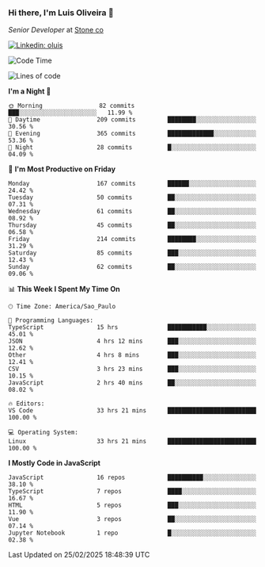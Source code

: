 ### Hi there, I'm Luis Oliveira 👋
*Senior Developer* at [Stone co](https://www.stone.com.br)  

[![Linkedin: oluis](https://img.shields.io/badge/-ooluis-blue?style=flat-square&logo=Linkedin&logoColor=white&link=https://www.linkedin.com/in/ooluis)](https://www.linkedin.com/in/ooluis/)

<!--START_SECTION:waka-->
![Code Time](http://img.shields.io/badge/Code%20Time-4%2C597%20hrs%2015%20mins-blue)

![Lines of code](https://img.shields.io/badge/From%20Hello%20World%20I%27ve%20Written-360.7%20thousand%20lines%20of%20code-blue)

**I'm a Night 🦉** 

```text
🌞 Morning                82 commits          ███░░░░░░░░░░░░░░░░░░░░░░   11.99 % 
🌆 Daytime                209 commits         ████████░░░░░░░░░░░░░░░░░   30.56 % 
🌃 Evening                365 commits         █████████████░░░░░░░░░░░░   53.36 % 
🌙 Night                  28 commits          █░░░░░░░░░░░░░░░░░░░░░░░░   04.09 % 
```
📅 **I'm Most Productive on Friday** 

```text
Monday                   167 commits         ██████░░░░░░░░░░░░░░░░░░░   24.42 % 
Tuesday                  50 commits          ██░░░░░░░░░░░░░░░░░░░░░░░   07.31 % 
Wednesday                61 commits          ██░░░░░░░░░░░░░░░░░░░░░░░   08.92 % 
Thursday                 45 commits          ██░░░░░░░░░░░░░░░░░░░░░░░   06.58 % 
Friday                   214 commits         ████████░░░░░░░░░░░░░░░░░   31.29 % 
Saturday                 85 commits          ███░░░░░░░░░░░░░░░░░░░░░░   12.43 % 
Sunday                   62 commits          ██░░░░░░░░░░░░░░░░░░░░░░░   09.06 % 
```


📊 **This Week I Spent My Time On** 

```text
🕑︎ Time Zone: America/Sao_Paulo

💬 Programming Languages: 
TypeScript               15 hrs              ███████████░░░░░░░░░░░░░░   45.01 % 
JSON                     4 hrs 12 mins       ███░░░░░░░░░░░░░░░░░░░░░░   12.62 % 
Other                    4 hrs 8 mins        ███░░░░░░░░░░░░░░░░░░░░░░   12.41 % 
CSV                      3 hrs 23 mins       ███░░░░░░░░░░░░░░░░░░░░░░   10.15 % 
JavaScript               2 hrs 40 mins       ██░░░░░░░░░░░░░░░░░░░░░░░   08.02 % 

🔥 Editors: 
VS Code                  33 hrs 21 mins      █████████████████████████   100.00 % 

💻 Operating System: 
Linux                    33 hrs 21 mins      █████████████████████████   100.00 % 
```

**I Mostly Code in JavaScript** 

```text
JavaScript               16 repos            ██████████░░░░░░░░░░░░░░░   38.10 % 
TypeScript               7 repos             ████░░░░░░░░░░░░░░░░░░░░░   16.67 % 
HTML                     5 repos             ███░░░░░░░░░░░░░░░░░░░░░░   11.90 % 
Vue                      3 repos             ██░░░░░░░░░░░░░░░░░░░░░░░   07.14 % 
Jupyter Notebook         1 repo              █░░░░░░░░░░░░░░░░░░░░░░░░   02.38 % 
```




 Last Updated on 25/02/2025 18:48:39 UTC
<!--END_SECTION:waka-->
